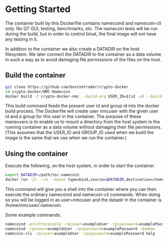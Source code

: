 # Getting Started

The container built by this Dockerfile contains namecoind and namecoin-cli only.  No QT GUI, testing, benchmarks, etc.
The namecoin tests will be run during the build, but in order to control bloat, the final image will not have any testing in it.

In addition to the container we also create a DATADIR on the host filesystem.  We later connect the DATADIR to the container as a data volume in such a way as to avoid damaging file permissions of the files on the host.

## Build the container

```sh
git clone https://github.com/bostontrader/crypto-docker
cd crypto-docker/NMC-Namecoin
docker build -t crypto-docker-nmc --build-arg USER_ID=$(id -u) --build-arg GROUP_ID=$(id -g) .
```
This build command feeds the present user id and group id into the docker build process.  The Dockerfile will
create user nmcuser with the given user id and a group for this user in the container.  The purpose of these maneuvers
is to enable us to mount a directory from the host system in the running container as a data volume without damaging 
their file permissions.  (This assumes that the USER_ID and GROUP_ID used when we build the image is the same
that we use when we run the container.)


## Using the container

Execute the following, on the host system, in order to start the container.

```sh
export DATADIR=/path/to/.namecoin
docker run -it --rm --mount type=bind,source=$DATADIR,destination=/home/nmcuser/.namecoin crypto-docker-nmc
```
This command will give you a shell into the container where you can then execute the ordinary namecoind and namecoin-cli commands.
When doing so you will be logged in as user=nmcuser and the datadir in the container is /home/nmcuser/.namecoin.

Some example commands:

```sh
namecoind -printtoconsole -rpcuser=exampleUser -rpcpassword=examplePassword
namecoind -rpcuser=exampleUser -rpcpassword=examplePassword -daemon
namecoin-cli -rpcuser=exampleUser -rpcpassword=examplePassword help
```

